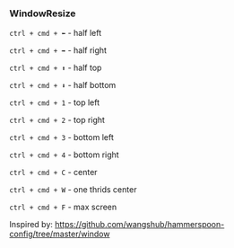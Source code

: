 ### WindowResize

`ctrl + cmd + ⬅` - half left

`ctrl + cmd + ➡` - half right

`ctrl + cmd + ⬆` - half top

`ctrl + cmd + ⬇` - half bottom

`ctrl + cmd + 1` - top left

`ctrl + cmd + 2` - top right

`ctrl + cmd + 3` - bottom left

`ctrl + cmd + 4` - bottom right

`ctrl + cmd + C` - center

`ctrl + cmd + W` - one thrids center

`ctrl + cmd + F` - max screen

Inspired by: https://github.com/wangshub/hammerspoon-config/tree/master/window
